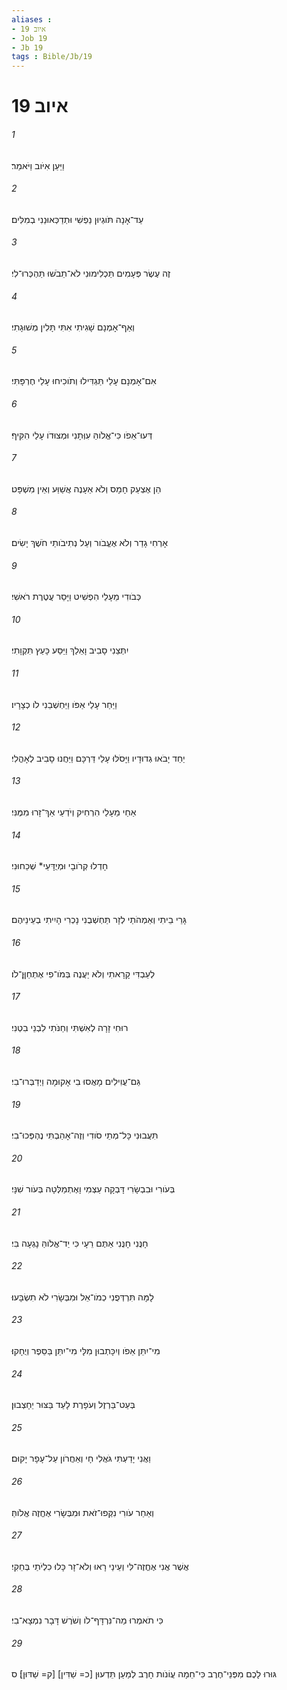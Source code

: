 ```yaml
---
aliases : 
- איוב 19
- Job 19
- Jb 19
tags : Bible/Jb/19
---
```


# איוב 19

###### 1
וַיַּעַן אִיֹּוב וַיֹּאמַר׃
###### 2
עַד־אָנָה תֹּוגְיוּן נַפְשִׁי וּתְדַכְּאוּנַנִי בְמִלִּים׃
###### 3
זֶה עֶשֶׂר פְּעָמִים תַּכְלִימוּנִי לֹא־תֵבֹשׁוּ תַּהְכְּרוּ־לִי׃
###### 4
וְאַף־אָמְנָם שָׁגִיתִי אִתִּי תָּלִין מְשׁוּגָתִי׃
###### 5
אִם־אָמְנָם עָלַי תַּגְדִּילוּ וְתֹוכִיחוּ עָלַי חֶרְפָּתִּי׃
###### 6
דְּעוּ־אֵפֹו כִּי־אֱלֹוהַּ עִוְּתָנִי וּמְצוּדֹו עָלַי הִקִּיף׃
###### 7
הֵן אֶצְעַק חָמָס וְלֹא אֵעָנֶה אֲשַׁוַּע וְאֵין מִשְׁפָּט׃
###### 8
אָרְחִי גָדַר וְלֹא אֶעֱבֹור וְעַל נְתִיבֹותַי חֹשֶׁךְ יָשִׂים׃
###### 9
כְּבֹודִי מֵעָלַי הִפְשִׁיט וַיָּסַר עֲטֶרֶת רֹאשִׁי׃
###### 10
יִתְּצֵנִי סָבִיב וָאֵלַךְ וַיַּסַּע כָּעֵץ תִּקְוָתִי׃
###### 11
וַיַּחַר עָלַי אַפֹּו וַיַּחְשְׁבֵנִי לֹו כְצָרָיו׃
###### 12
יַחַד יָבֹאוּ גְדוּדָיו וַיָּסֹלּוּ עָלַי דַּרְכָּם וַיַּחֲנוּ סָבִיב לְאָהֳלִי׃
###### 13
אַחַי מֵעָלַי הִרְחִיק וְיֹדְעַי אַךְ־זָרוּ מִמֶּנִּי׃
###### 14
חָדְלוּ קְרֹובָי וּמְיֻדָּעַי* שְׁכֵחוּנִי׃
###### 15
גָּרֵי בֵיתִי וְאַמְהֹתַי לְזָר תַּחְשְׁבֻנִי נָכְרִי הָיִיתִי בְעֵינֵיהֶם׃
###### 16
לְעַבְדִּי קָרָאתִי וְלֹא יַעֲנֶה בְּמֹו־פִי אֶתְחַןֶּן־לֹו׃
###### 17
רוּחִי זָרָה לְאִשְׁתִּי וְחַנֹּתִי לִבְנֵי בִטְנִי׃
###### 18
גַּם־עֲוִילִים מָאֲסוּ בִי אָקוּמָה וַיְדַבְּרוּ־בִי׃
###### 19
תִּעֲבוּנִי כָּל־מְתֵי סֹודִי וְזֶה־אָהַבְתִּי נֶהְפְּכוּ־בִי׃
###### 20
בְּעֹורִי וּבִבְשָׂרִי דָּבְקָה עַצְמִי וָאֶתְמַלְּטָה בְּעֹור שִׁנָּי׃
###### 21
חָנֻּנִי חָנֻּנִי אַתֶּם רֵעָי כִּי יַד־אֱלֹוהַּ נָגְעָה בִּי׃
###### 22
לָמָּה תִּרְדְּפֻנִי כְמֹו־אֵל וּמִבְּשָׂרִי לֹא תִשְׂבָּעוּ׃
###### 23
מִי־יִתֵּן אֵפֹו וְיִכָּתְבוּן מִלָּי מִי־יִתֵּן בַּסֵּפֶר וְיֻחָקוּ׃
###### 24
בְּעֵט־בַּרְזֶל וְעֹפָרֶת לָעַד בַּצּוּר יֵחָצְבוּן׃
###### 25
וַאֲנִי יָדַעְתִּי גֹּאֲלִי חָי וְאַחֲרֹון עַל־עָפָר יָקוּם׃
###### 26
וְאַחַר עֹורִי נִקְּפוּ־זֹאת וּמִבְּשָׂרִי אֶחֱזֶה אֱלֹוהַּ׃
###### 27
אֲשֶׁר אֲנִי אֶחֱזֶה־לִּי וְעֵינַי רָאוּ וְלֹא־זָר כָּלוּ כִלְיֹתַי בְּחֵקִי׃
###### 28
כִּי תֹאמְרוּ מַה־נִּרְדָּף־לֹו וְשֹׁרֶשׁ דָּבָר נִמְצָא־בִי׃
###### 29
גּוּרוּ לָכֶם מִפְּנֵי־חֶרֶב כִּי־חֵמָה עֲוֹנֹות חָרֶב לְמַעַן תֵּדְעוּן [כ= שַׁדִּין] [ק= שַׁדּוּן]׃ ס
